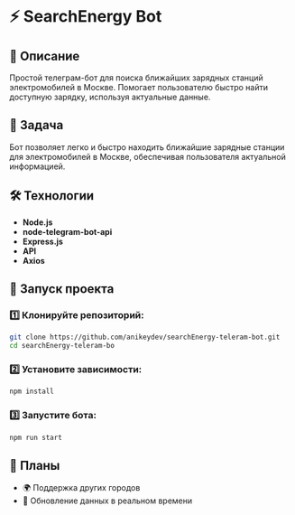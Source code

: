 # ⚡️ SearchEnergy Bot

## 📌 Описание

Простой телеграм-бот для поиска ближайших зарядных станций электромобилей в Москве. Помогает пользователю быстро найти доступную зарядку, используя актуальные данные.

## 🎯 Задача

Бот позволяет легко и быстро находить ближайшие зарядные станции для электромобилей в Москве, обеспечивая пользователя актуальной информацией.

## 🛠️ Технологии

- **Node.js**
- **node-telegram-bot-api**
- **Express.js**
- **API**
- **Axios**

## 🚀 Запуск проекта

### 1️⃣ Клонируйте репозиторий:

```bash
git clone https://github.com/anikeydev/searchEnergy-teleram-bot.git
cd searchEnergy-teleram-bo
```

### 2️⃣ Установите зависимости:

```bash
npm install
```

### 3️⃣ Запустите бота:

```bash
npm run start
```

## 📌 Планы

- 🌍 Поддержка других городов
- 🔄 Обновление данных в реальном времени
